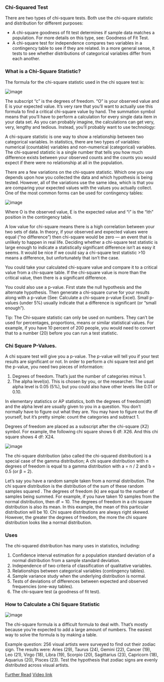 ### __Chi-Squared Test__

There are two types of chi-square tests. Both use the chi-square statistic and distribution for different purposes:

- A chi-square goodness of fit test determines if sample data matches a population. For more details on this type, see: Goodness of Fit Test.
- A chi-square test for independence compares two variables in a contingency table to see if they are related. In a more general sense, it tests to see whether distributions of categorical variables differ from each another.

### __What is a Chi-Square Statistic?__

The formula for the chi-square statistic used in the chi square test is:

![image](https://user-images.githubusercontent.com/51910127/132259410-a55a3c4b-5257-4aa2-a31c-5bfd17b7fd6e.png)

The subscript “c” is the degrees of freedom. “O” is your observed value and E is your expected value. It’s very rare that you’ll want to actually use this formula to find a critical chi-square value by hand. The summation symbol means that you’ll have to perform a calculation for every single data item in your data set. As you can probably imagine, the calculations can get very, very, lengthy and tedious. Instead, you’ll probably want to use technology:

A chi-square statistic is one way to show a relationship between two categorical variables. In statistics, there are two types of variables: numerical (countable) variables and non-numerical (categorical) variables. The chi-squared statistic is a single number that tells you how much difference exists between your observed counts and the counts you would expect if there were no relationship at all in the population.

There are a few variations on the chi-square statistic. Which one you use depends upon how you collected the data and which hypothesis is being tested. However, all of the variations use the same idea, which is that you are comparing your expected values with the values you actually collect. One of the most common forms can be used for contingency tables:

![image](https://user-images.githubusercontent.com/51910127/132259499-6f675f4d-ebcc-4093-98fe-a328d988ef95.png)

Where O is the observed value, E is the expected value and “i” is the “ith” position in the contingency table.

A low value for chi-square means there is a high correlation between your two sets of data. In theory, if your observed and expected values were equal (“no difference”) then chi-square would be zero — an event that is unlikely to happen in real life. Deciding whether a chi-square test statistic is large enough to indicate a statistically significant difference isn’t as easy it seems. It would be nice if we could say a chi-square test statistic >10 means a difference, but unfortunately that isn’t the case.

You could take your calculated chi-square value and compare it to a critical value from a chi-square table. If the chi-square value is more than the critical value, then there is a significant difference.

You could also use a p-value. First state the null hypothesis and the alternate hypothesis. Then generate a chi-square curve for your results along with a p-value (See: Calculate a chi-square p-value Excel). Small p-values (under 5%) usually indicate that a difference is significant (or “small enough”).

Tip: The Chi-square statistic can only be used on numbers. They can’t be used for percentages, proportions, means or similar statistical values. For example, if you have 10 percent of 200 people, you would need to convert that to a number (20) before you can run a test statistic.

### __Chi Square P-Values.__

A chi square test will give you a p-value. The p-value will tell you if your test results are significant or not. In order to perform a chi square test and get the p-value, you need two pieces of information:

1. Degrees of freedom. That’s just the number of categories minus 1.
2. The alpha level(α). This is chosen by you, or the researcher. The usual alpha level is 0.05 (5%), but you could also have other levels like 0.01 or 0.10.

In elementary statistics or AP statistics, both the degrees of freedom(df) and the alpha level are usually given to you in a question. You don’t normally have to figure out what they are. You may have to figure out the df yourself, but it’s pretty simple: count the categories and subtract 1.

Degrees of freedom are placed as a subscript after the chi-square (Χ2) symbol. For example, the following chi square shows 6 df:
Χ26.
And this chi square shows 4 df:
Χ24.

![image](https://user-images.githubusercontent.com/51910127/132259593-16e0da95-a9a9-4959-966b-4314a53523af.png)


The chi-square distribution (also called the chi-squared distribution) is a special case of the gamma distribution; A chi square distribution with n degrees of freedom is equal to a gamma distribution with a = n / 2 and b = 0.5 (or β = 2).

Let’s say you have a random sample taken from a normal distribution. The chi square distribution is the distribution of the sum of these random samples squared . The degrees of freedom (k) are equal to the number of samples being summed. For example, if you have taken 10 samples from the normal distribution, then df = 10. The degrees of freedom in a chi square distribution is also its mean. In this example, the mean of this particular distribution will be 10. Chi square distributions are always right skewed. However, the greater the degrees of freedom, the more the chi square distribution looks like a normal distribution.

### __Uses__

The chi-squared distribution has many uses in statistics, including:

1. Confidence interval estimation for a population standard deviation of a normal distribution from a sample standard deviation.
2. Independence of two criteria of classification of qualitative variables.
3. Relationships between categorical variables (contingency tables).
4. Sample variance study when the underlying distribution is normal.
5. Tests of deviations of differences between expected and observed frequencies (one-way tables).
6. The chi-square test (a goodness of fit test).

### __How to Calculate a Chi Square Statistic__

![image](https://user-images.githubusercontent.com/51910127/132259704-4ea36ba6-05de-4508-bb07-7138b5c203f3.png)

The chi-square formula is a difficult formula to deal with. That’s mostly because you’re expected to add a large amount of numbers. The easiest way to solve the formula is by making a table.

Example question: 256 visual artists were surveyed to find out their zodiac sign. The results were: Aries (29), Taurus (24), Gemini (22), Cancer (19), Leo (21), Virgo (18), Libra (19), Scorpio (20), Sagittarius (23), Capricorn (18), Aquarius (20), Pisces (23). Test the hypothesis that zodiac signs are evenly distributed across visual artists.

[Further Read](https://www.statisticshowto.com/probability-and-statistics/chi-square/)
[Video link](https://www.youtube.com/watch?v=f53nXHoMXx4&t=1s)
